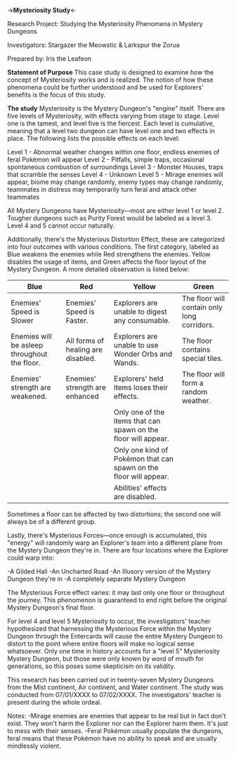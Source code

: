 ->**Mysteriosity Study**<-

Research Project: Studying the Mysteriosity Phenomena in Mystery Dungeons

Investigators: Stargazer the Meowstic & Larkspur the Zorua

Prepared by: Iris the Leafeon

__Statement of Purpose__
This case study is designed to examine how the concept of Mysteriosity works and is realized. The notion of how these phenomena could be further understood and be used for Explorers' benefits is the focus of this study. 

__The study__
Mysteriosity is the Mystery Dungeon's "engine" itself. There are five levels of Mysteriosity, with effects varying from stage to stage. Level one is the tamest, and level five is the fiercest. Each level is cumulative, meaning that a level two dungeon can have level one and two effects in place. The following lists the possible effects on each level:

Level 1 - Abnormal weather changes within one floor, endless enemies of feral Pokémon will appear
Level 2 - Pitfalls, simple traps, occasional spontaneous combustion of surroundings
Level 3 - Monster Houses, traps that scramble the senses
Level 4 - Unknown
Level 5 - Mirage enemies will appear, biome may change randomly, enemy types may change randomly, teammates in distress may temporarily turn feral and attack other teammates

All Mystery Dungeons have Mysteriosity—most are either level 1 or level 2. Tougher dungeons such as Purity Forest would be labeled as a level 3. Level 4 and 5 cannot occur naturally.

Additionally, there's the Mysterious Distortion Effect, these are categorized into four outcomes with various conditions. The first category, labeled as Blue weakens the enemies while Red strengthens the enemies. Yellow disables the usage of items, and Green affects the floor layout of the Mystery Dungeon. A more detailed observation is listed below:
 
Blue | Red | Yellow | Green 
------ | ------ | ------ | ------
Enemies' Speed is Slower | Enemies' Speed is Faster. | Explorers are unable to digest any consumable. | The floor will contain only long corridors.
Enemies will be asleep throughout the floor.  | All forms of healing are disabled. | Explorers are unable to use Wonder Orbs and Wands. | The floor contains special tiles.
Enemies' strength are weakened. | Enemies' strength are enhanced | Explorers' held items loses their effects. | The floor will form a random weather.
| | | Only one of the items that can spawn on the floor will appear.      
| | | Only one kind of Pokémon that can spawn on the floor will appear.
| | | Abilities' effects are disabled.

Sometimes a floor can be affected by two distortions; the second one will always be of a different group.

Lastly, there's Mysterious Forces—once enough is accumulated, this "energy" will randomly warp an Explorer's team into a different plane from the Mystery Dungeon they're in. There are four locations where the Explorer could warp into: 

-A Gilded Hall
-An Uncharted Road 
-An Illusory version of the Mystery Dungeon they're in 
-A completely separate Mystery Dungeon

The Mysterious Force effect varies: it may last only one floor or throughout the journey. This phenomenon is guaranteed to end right before the original Mystery Dungeon's final floor.

For level 4 and level 5 Mysteriosity to occur, the investigators' teacher hypothesized that harnessing the Mysterious Force within the Mystery Dungeon through the Entercards will cause the entire Mystery Dungeon to distort to the point where entire floors will make no logical sense whatsoever. Only one time in history accounts for a "level 5" Mysteriosity Mystery Dungeon, but those were only known by word of mouth for generations, so this poses some skepticism on its validity. 

This research has been carried out in twenty-seven Mystery Dungeons from the Mist continent, Air continent, and Water continent. 
The study was conducted from 07/01/XXXX to 07/02/XXXX. The investigators' teacher is present during the whole ordeal.

Notes: 
-Mirage enemies are enemies that appear to be real but in fact don't exist. They won't harm the Explorer nor can the Explorer harm them. It's just to mess with their senses. 
-Feral Pokémon usually populate the dungeons, feral means that these Pokémon have no ability to speak and are usually mindlessly violent.